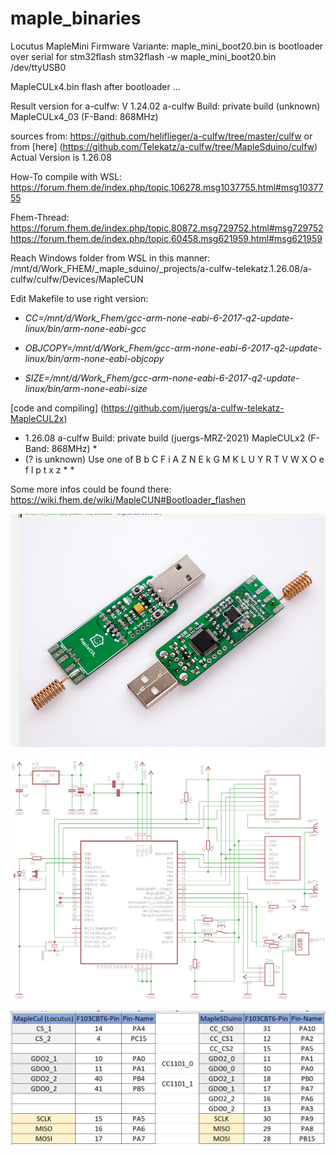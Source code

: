 # maple_binaries
Locutus MapleMini Firmware Variante:
maple_mini_boot20.bin is bootloader over serial for stm32flash 
stm32flash -w maple_mini_boot20.bin /dev/ttyUSB0

MapleCULx4.bin flash after bootloader ...

Result version for a-culfw:
V 1.24.02 a-culfw Build: private build (unknown) MapleCULx4_03 (F-Band: 868MHz)

sources from: https://github.com/heliflieger/a-culfw/tree/master/culfw 
or from [here] (https://github.com/Telekatz/a-culfw/tree/MapleSduino/culfw)
Actual Version is 1.26.08

How-To compile with WSL:
https://forum.fhem.de/index.php/topic,106278.msg1037755.html#msg1037755

Fhem-Thread:
https://forum.fhem.de/index.php/topic,80872.msg729752.html#msg729752
https://forum.fhem.de/index.php/topic,60458.msg621959.html#msg621959

Reach Windows folder from WSL in this manner:
/mnt/d/Work_FHEM/_maple_sduino/_projects/a-culfw-telekatz.1.26.08/a-culfw/culfw/Devices/MapleCUN

Edit Makefile to use right version:

- *CC=/mnt/d/Work_Fhem/gcc-arm-none-eabi-6-2017-q2-update-linux/bin/arm-none-eabi-gcc*

- *OBJCOPY=/mnt/d/Work_Fhem/gcc-arm-none-eabi-6-2017-q2-update-linux/bin/arm-none-eabi-objcopy*

- *SIZE=/mnt/d/Work_Fhem/gcc-arm-none-eabi-6-2017-q2-update-linux/bin/arm-none-eabi-size*

[code and compiling] (https://github.com/juergs/a-culfw-telekatz-MapleCUL2x)

*  1.26.08 a-culfw Build: private build (juergs-MRZ-2021) MapleCULx2 (F-Band: 868MHz) *
*  (? is unknown) Use one of B b C F i A Z N E k G M K L U Y R T V W X O e f l p t x z * *

Some more infos could be found there:
https://wiki.fhem.de/wiki/MapleCUN#Bootloader_flashen

![Image of MapleCUL2x](https://github.com/juergs/maple_binaries/blob/main/Eigenbau_MapleCUL%20_MapleCUN.png)

![Image of MapleCUL2x-Schmatic](https://github.com/juergs/maple_binaries/blob/main/Locutus_mapleculx2_schematic.png)

![Image of MapleCUL2x-Pinout_differences](https://github.com/juergs/maple_binaries/blob/main/MapleCul_vs_MapleSDuino_Pinzuordnung.png)

